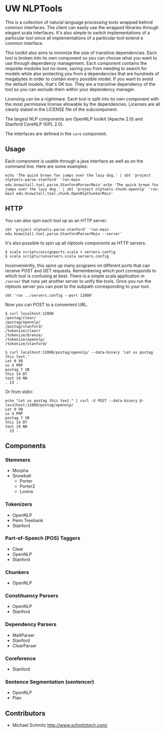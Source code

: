 # UW NLPTools

This is a collection of natural language processing tools wrapped behind common
interfaces.  The client can easily use the wrapped libraries through elegant
scala interfaces.  It's also simple to switch implementations of a particular
tool since all implementations of a particular tool extend a common interface.

This toolkit also aims to minimize the size of transitive dependencies.  Each
tool is broken into its own component so you can choose what you want to use
through dependency management.  Each component contains the requisite modules
but no more, saving you from needing to search for models while also protecting
you from a dependencies that are hundreds of megabytes in order to contain
every possible model.  If you want to avoid the default models, that's OK too.
They are a transitive dependency of the tool so you can exclude them within
your dependency manager.

Licensing can be a nightmare.  Each tool is split into its own component with
the most permissive license allowable by the dependencies.  Licenses are all
clearly stated in the LICENSE file of the subcomponent.

The largest NLP components are OpenNLP toolkit (Apache 2.0) and Stanford
CoreNLP (GPL 2.0).

The interfaces are defined in the `core` component.

## Usage

Each component is usable through a java interface as well as on the command
line.  Here are some examples:

  `echo 'The quick brown fox jumps over the lazy dog.' | sbt 'project nlptools-parse-stanford' 'run-main edu.knowitall.tool.parse.StanfordParserMain'`
  `echo 'The quick brown fox jumps over the lazy dog.' | sbt 'project nlptools-chunk-opennlp' 'run-main edu.knowitall.tool.chunk.OpenNlpChunkerMain'`

## HTTP

You can also spin each tool up as an HTTP server.

  `sbt 'project nlptools-parse-stanford' 'run-main edu.knowitall.tool.parse.StanfordParserMain --server'`

It's also possible to spin up all nlptools components as HTTP servers.

```
$ scala scripts/assignports.scala > servers.config
$ scala scripts/runservers.scala servers.config
```

Inconveniently, this spins up many programs on different ports that can receive POST and GET requests.
Remembering which port corresponds to which tool is confusing at best.  There is a simple scala
application in `/server` that runs yet another server to unify the tools.  Once you run the nlptools
server you can post to the subpath corresponding to your tool.

```
sbt 'run ../servers.config --port 12000'
```

Now you can POST to a convenient URL.

```
$ curl localhost:12000
/postag/clear/
/postag/opennlp/
/postag/stanford/
/tokenize/clear/
/tokenize/breeze/
/tokenize/opennlp/
/tokenize/stanford/
```

```
$ curl localhost:12000/postag/opennlp/ --data-binary 'Let us postag this text.'
Let 0 VB
us 4 PRP
postag 7 VB
this 14 DT
text 19 NN
. 23 .
```

Or from stdin:

```
echo "Let us postag this text." | curl -X POST --data-binary @- localhost:12000/postag/opennlp/
Let 0 VB
us 4 PRP
postag 7 VB
this 14 DT
text 19 NN
. 23 .
```


## Components

### Stemmers

* Morpha
* Snowball
  * Porter
  * Porter2
  * Lovins

### Tokenizers

* OpenNLP
* Penn Treebank
* Stanford

### Part-of-Speech (POS) Taggers

* Clear
* OpenNLP
* Stanford

### Chunkers

* OpenNLP

### Constituency Parsers

* OpenNLP
* Stanford

### Dependency Parsers

* MaltParser
* Stanford
* ClearParser

### Coreference

* Stanford

### Sentence Segmentation (sentencer)

* OpenNLP
* Piao

## Contributors

* Michael Schmitz <http://www.schmitztech.com/>

